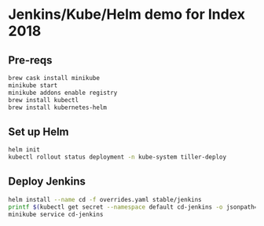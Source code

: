 # Jenkins/Kube/Helm demo for Index 2018

## Pre-reqs

```bash
brew cask install minikube
minikube start
minikube addons enable registry
brew install kubectl
brew install kubernetes-helm
```

## Set up Helm

```bash
helm init
kubectl rollout status deployment -n kube-system tiller-deploy
```
## Deploy Jenkins

```bash
helm install --name cd -f overrides.yaml stable/jenkins
printf $(kubectl get secret --namespace default cd-jenkins -o jsonpath="{.data.jenkins-admin-password}" | base64 --decode);echo
minikube service cd-jenkins
```


